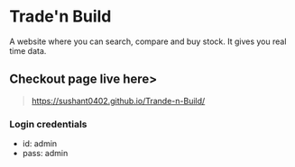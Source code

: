 # Trade'n Build

A website where you can search, compare and buy stock.
It gives you real time data.

## Checkout page live here>
> https://sushant0402.github.io/Trande-n-Build/

### Login credentials
* id: admin
* pass: admin
